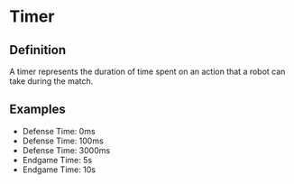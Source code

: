 # Timer

## Definition
A timer represents the duration of time spent on an action that a robot can take during the match.

## Examples
- Defense Time: 0ms
- Defense Time: 100ms
- Defense Time: 3000ms
- Endgame Time: 5s
- Endgame Time: 10s